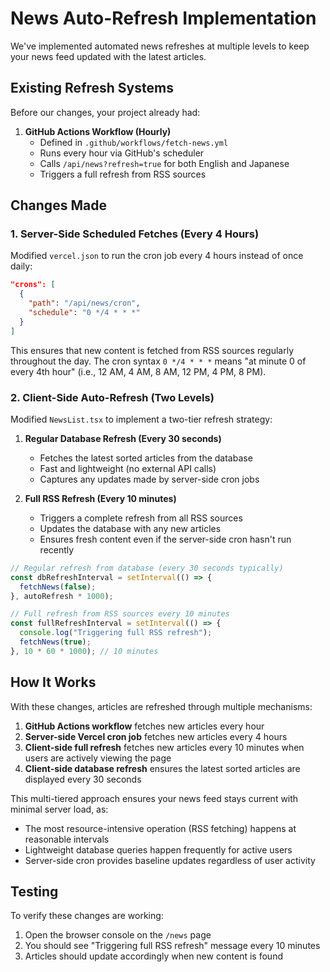 # News Auto-Refresh Implementation

We've implemented automated news refreshes at multiple levels to keep your news feed updated with the latest articles.

## Existing Refresh Systems

Before our changes, your project already had:

1. **GitHub Actions Workflow (Hourly)**
   - Defined in `.github/workflows/fetch-news.yml`
   - Runs every hour via GitHub's scheduler
   - Calls `/api/news?refresh=true` for both English and Japanese
   - Triggers a full refresh from RSS sources

## Changes Made

### 1. Server-Side Scheduled Fetches (Every 4 Hours)

Modified `vercel.json` to run the cron job every 4 hours instead of once daily:

```json
"crons": [
  {
    "path": "/api/news/cron",
    "schedule": "0 */4 * * *"
  }
]
```

This ensures that new content is fetched from RSS sources regularly throughout the day. The cron syntax `0 */4 * * *` means "at minute 0 of every 4th hour" (i.e., 12 AM, 4 AM, 8 AM, 12 PM, 4 PM, 8 PM).

### 2. Client-Side Auto-Refresh (Two Levels)

Modified `NewsList.tsx` to implement a two-tier refresh strategy:

1. **Regular Database Refresh (Every 30 seconds)**
   - Fetches the latest sorted articles from the database
   - Fast and lightweight (no external API calls)
   - Captures any updates made by server-side cron jobs

2. **Full RSS Refresh (Every 10 minutes)**
   - Triggers a complete refresh from all RSS sources
   - Updates the database with any new articles
   - Ensures fresh content even if the server-side cron hasn't run recently

```jsx
// Regular refresh from database (every 30 seconds typically)
const dbRefreshInterval = setInterval(() => {
  fetchNews(false);
}, autoRefresh * 1000);

// Full refresh from RSS sources every 10 minutes
const fullRefreshInterval = setInterval(() => {
  console.log("Triggering full RSS refresh");
  fetchNews(true);
}, 10 * 60 * 1000); // 10 minutes
```

## How It Works

With these changes, articles are refreshed through multiple mechanisms:

1. **GitHub Actions workflow** fetches new articles every hour
2. **Server-side Vercel cron job** fetches new articles every 4 hours
3. **Client-side full refresh** fetches new articles every 10 minutes when users are actively viewing the page
4. **Client-side database refresh** ensures the latest sorted articles are displayed every 30 seconds

This multi-tiered approach ensures your news feed stays current with minimal server load, as:
- The most resource-intensive operation (RSS fetching) happens at reasonable intervals
- Lightweight database queries happen frequently for active users
- Server-side cron provides baseline updates regardless of user activity

## Testing

To verify these changes are working:

1. Open the browser console on the `/news` page
2. You should see "Triggering full RSS refresh" message every 10 minutes
3. Articles should update accordingly when new content is found
